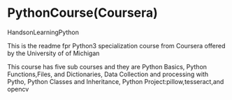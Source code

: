 # PythonCourse(Coursera)
 HandsonLearningPython

 This is the readme fpr Python3 specialization course from Coursera offered by the University of of Michigan

This course has five sub courses and they are Python Basics, Python Functions,Files, and Dictionaries, Data Collection and processing with Pytho, Python Classes and Inheritance, Python Project:pillow,tesseract,and opencv
